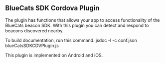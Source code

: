 
## BlueCats SDK Cordova Plugin

The plugin has functions that allows your app to access functionality of the BlueCats beacon SDK.
With this plugin you can detect and respond to beacons discovered nearby.

To build documentation, run this command:
jsdoc -l -c conf.json blueCatsSDKCDVPlugin.js

This plugin is implemented on Android and iOS.
